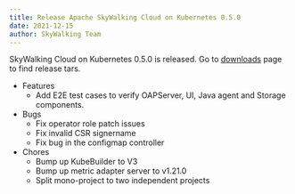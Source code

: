 ```yaml
---
title: Release Apache SkyWalking Cloud on Kubernetes 0.5.0
date: 2021-12-15
author: SkyWalking Team
---
```


SkyWalking Cloud on Kubernetes 0.5.0 is released. Go to [downloads](/downloads) page to find release tars.

- Features
  - Add E2E test cases to verify OAPServer, UI, Java agent and Storage components.
- Bugs
  - Fix operator role patch issues
  - Fix invalid CSR signername
  - Fix bug in the configmap controller
- Chores
  - Bump up KubeBuilder to V3
  - Bump up metric adapter server to v1.21.0
  - Split mono-project to two independent projects
